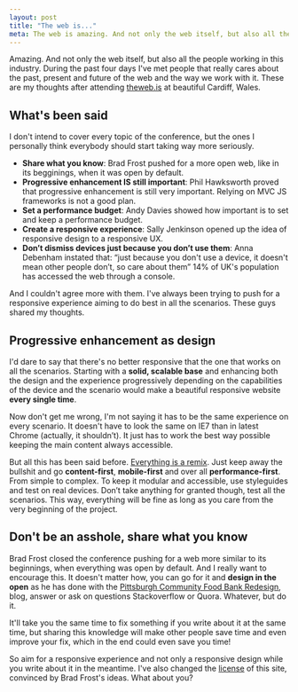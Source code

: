 ```yaml
---
layout: post
title: "The web is..."
meta: The web is amazing. And not only the web itself, but also all the people working in this industry.  These are my thoughts after attending theweb.is at beautiful Cardiff, Wales.
---
```


Amazing. And not only the web itself, but also all the people working in this industry. During the past four days I've met people that really cares about the past, present and future of the web and the way we work with it. These are my thoughts after attending [theweb.is](http://theweb.is) at beautiful Cardiff, Wales.

## What's been said
I don't intend to cover every topic of the conference, but the ones I personally think everybody should start taking way more seriously. 

- **Share what you know**: Brad Frost pushed for a more open web, like in its begginings, when it was open by default.
- **Progressive enhancement IS still important**: Phil Hawksworth proved that progressive enhancement is still very important. Relying on MVC JS frameworks is not a good plan. 
- **Set a performance budget**: Andy Davies showed how important is to set and keep a performance budget.
- **Create a responsive experience**: Sally Jenkinson opened up the idea of responsive design to a responsive UX.
- **Don’t dismiss devices just because you don’t use them**: Anna Debenham instated that: “just because you don't use a device, it doesn't mean other people don’t, so care about them” 14% of UK's population has accessed the web through a console.

And I couldn't agree more with them. I've always been trying to push for a responsive experience aiming to do best in all the scenarios. These guys shared my thoughts. 

## Progressive enhancement as design
I'd dare to say that there's no better responsive that the one that works on all the scenarios. Starting with a **solid, scalable base** and enhancing both the design and the experience progressively depending on the capabilities of the device and the scenario would make a beautiful responsive website **every single time**. 

Now don't get me wrong, I'm not saying it has to be the same experience on every scenario. It doesn't have to look the same on IE7 than in latest Chrome (actually, it shouldn’t). It just has to work the best way possible keeping the main content always accessible.

But all this has been said before. [Everything is a remix](http://everythingisaremix.info/watch-the-series/). Just keep away the bullshit and go **content-first**, **mobile-first** and over all **performance-first**. From simple to complex. To keep it modular and accessible, use styleguides and test on real devices. Don’t take anything for granted though, test all the scenarios. This way, everything will be fine as long as you care from the very beginning of the project.

## Don't be an asshole, share what you know
Brad Frost closed the conference pushing for a web more similar to its beginnings, when everything was open by default. And I really want to encourage this. 
It doesn't matter how, you can go for it and **design in the open** as he has done with the [Pittsburgh Community Food Bank Redesign](http://foodbank.bradfrostweb.com/timeline/), blog, answer or ask on questions Stackoverflow or Quora. Whatever, but do it. 

It'll take you the same time to fix something if you write about it at the same time, but sharing this knowledge will make other people save time and even improve your fix, which in the end could even save you time!

So aim for a responsive experience and not only a responsive design while you write about it in the meantime. I've also changed the [license](/license/) of this site, convinced by Brad Frost's ideas. What about you?